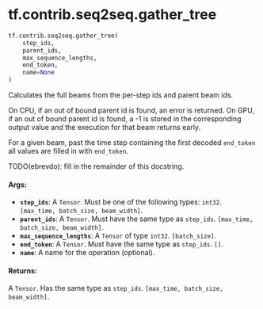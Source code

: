 <div itemscope itemtype="http://developers.google.com/ReferenceObject">
<meta itemprop="name" content="tf.contrib.seq2seq.gather_tree" />
<meta itemprop="path" content="Stable" />
</div>

# tf.contrib.seq2seq.gather_tree

``` python
tf.contrib.seq2seq.gather_tree(
    step_ids,
    parent_ids,
    max_sequence_lengths,
    end_token,
    name=None
)
```

Calculates the full beams from the per-step ids and parent beam ids.

On CPU, if an out of bound parent id is found, an error is returned.
On GPU, if an out of bound parent id is found, a -1 is stored in the
corresponding output value and the execution for that beam returns early.

For a given beam, past the time step containing the first decoded `end_token`
all values are filled in with `end_token`.

TODO(ebrevdo): fill in the remainder of this docstring.

#### Args:

* <b>`step_ids`</b>: A `Tensor`. Must be one of the following types: `int32`.
    `[max_time, batch_size, beam_width]`.
* <b>`parent_ids`</b>: A `Tensor`. Must have the same type as `step_ids`.
    `[max_time, batch_size, beam_width]`.
* <b>`max_sequence_lengths`</b>: A `Tensor` of type `int32`. `[batch_size]`.
* <b>`end_token`</b>: A `Tensor`. Must have the same type as `step_ids`. `[]`.
* <b>`name`</b>: A name for the operation (optional).


#### Returns:

A `Tensor`. Has the same type as `step_ids`.
`[max_time, batch_size, beam_width]`.